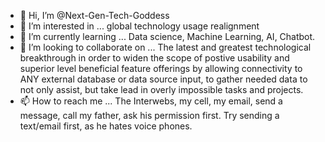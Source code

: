 - 👋 Hi, I’m @Next-Gen-Tech-Goddess
- 👀 I’m interested in ... global technology usage realignment
- 🌱 I’m currently learning ... Data science, Machine Learning, AI, Chatbot. 
- 💞️ I’m looking to collaborate on ... The latest and greatest technological breakthrough in order to widen the scope of postive usability and superior level beneficial feature offerings by allowing connectivity to ANY external database or data source input, to gather needed data to not only assist, but take lead in overly impossible tasks and projects. 
- 📫 How to reach me ... The Interwebs, my cell, my email, send a message, call my father, ask his permission first. Try sending a text/email first, as he hates voice phones. 

<!---
Next-Gen-Tech-Goddess/Next-Gen-Tech-Goddess is a ✨ special ✨ repository because its `README.md` (this file) appears on your GitHub profile.
You can click the Preview link to take a look at your changes.
--->
